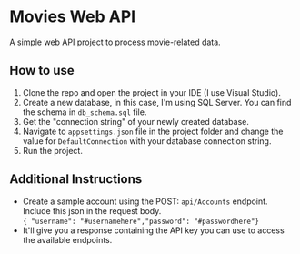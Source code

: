 # Movies Web API
A simple web API project to process movie-related data.

## How to use
1. Clone the repo and open the project in your IDE (I use Visual Studio).
2. Create a new database, in this case, I'm using SQL Server. You can find the schema in `db_schema.sql` file.
3. Get the "connection string" of your newly created database. 
4. Navigate to `appsettings.json` file in the project folder and change the value for `DefaultConnection` with your database connection string.
5. Run the project.

## Additional Instructions
- Create a sample account using the POST: `api/Accounts` endpoint. Include this json in the request body.   
`{ "username": "#usernamehere","password": "#passwordhere"}`
- It'll give you a response containing the API key you can use to access the available endpoints.
